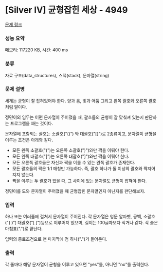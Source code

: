 # [Silver IV] 균형잡힌 세상 - 4949 

[문제 링크](https://www.acmicpc.net/problem/4949) 

### 성능 요약

메모리: 117220 KB, 시간: 400 ms

### 분류

자료 구조(data_structures), 스택(stack), 문자열(string)

### 문제 설명

<p>세계는 균형이 잘 잡혀있어야 한다. 양과 음, 빛과 어둠 그리고 왼쪽 괄호와 오른쪽 괄호처럼 말이다.</p>

<p>정민이의 임무는 어떤 문자열이 주어졌을 때, 괄호들의 균형이 잘 맞춰져 있는지 판단하는 프로그램을 짜는 것이다.</p>

<p>문자열에 포함되는 괄호는 소괄호("()") 와 대괄호("[]")로 2종류이고, 문자열이 균형을 이루는 조건은 아래와 같다.</p>

<ul>
	<li>모든 왼쪽 소괄호("(")는 오른쪽 소괄호(")")와만 짝을 이뤄야 한다.</li>
	<li>모든 왼쪽 대괄호("[")는 오른쪽 대괄호("]")와만 짝을 이뤄야 한다.</li>
	<li>모든 오른쪽 괄호들은 자신과 짝을 이룰 수 있는 왼쪽 괄호가 존재한다.</li>
	<li>모든 괄호들의 짝은 1:1 매칭만 가능하다. 즉, 괄호 하나가 둘 이상의 괄호와 짝지어지지 않는다.</li>
	<li>짝을 이루는 두 괄호가 있을 때, 그 사이에 있는 문자열도 균형이 잡혀야 한다.</li>
</ul>

<p>정민이를 도와 문자열이 주어졌을 때 균형잡힌 문자열인지 아닌지를 판단해보자.</p>

### 입력 

 <p>하나 또는 여러줄에 걸쳐서 문자열이 주어진다. 각 문자열은 영문 알파벳, 공백, 소괄호("( )") 대괄호("[ ]")등으로 이루어져 있으며, 길이는 100글자보다 작거나 같다. 각 줄은 마침표(".")로 끝난다.</p>

<div>입력의 종료조건으로 맨 마지막에 점 하나(".")가 들어온다.</div>

### 출력 

 <p>각 줄마다 해당 문자열이 균형을 이루고 있으면 "yes"를, 아니면 "no"를 출력한다.</p>

